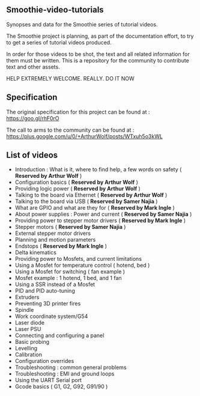 ## Smoothie-video-tutorials

Synopses and data for the Smoothie series of tutorial videos.

The Smoothie project is planning, as part of the documentation effort, to try to get a series of tutorial videos produced.

In order for those videos to be shot, the text and all related information for them must be written. This is a repository for the community to contribute text and other assets.

HELP EXTREMELY WELCOME. REALLY. DO IT NOW

## Specification

The original specification for this project can be found at : https://goo.gl/rhF0rO

The call to arms to the community can be found at : https://plus.google.com/u/0/+ArthurWolf/posts/WTxuh5o3kWL

## List of videos

* Introduction : What is it, where to find help, a few words on safety ( **Reserved by Arthur Wolf** )
* Configuration basics ( **Reserved by Arthur Wolf** )
* Providing logic power ( **Reserved by Arthur Wolf** )
* Talking to the board via Ethernet ( **Reserved by Arthur Wolf** )
* Talking to the board via USB ( **Reserved by Samer Najia** )
* What are GPIO and what are they for ( **Reserved by Mark Ingle** )
* About power supplies : Power and current ( **Reserved by Samer Najia** )
* Providing power to stepper motor drivers ( **Reserved by Mark Ingle** )
* Stepper motors ( **Reserved by Samer Najia** )
* External stepper motor drivers
* Planning and motion parameters
* Endstops ( **Reserved by Mark Ingle** )
* Delta kinematics
* Providing power to Mosfets, and current limitations
* Using a Mosfet for temperature control ( hotend, bed )
* Using a Mosfet for switching ( fan example )
* Mosfet example : 1 hotend, 1 bed, and 1 fan
* Using a SSR instead of a Mosfet
* PID and PID auto-tuning
* Extruders
* Preventing 3D printer fires
* Spindle
* Work coordinate system/G54
* Laser diode
* Laser PSU
* Connecting and configuring a panel
* Basic probing
* Levelling
* Calibration
* Configuration overrides
* Troubleshooting : common general problems
* Troubleshooting : EMI and ground loops
* Using the UART Serial port
* Gcode basics ( G1, G2, G92, G91/90 )



